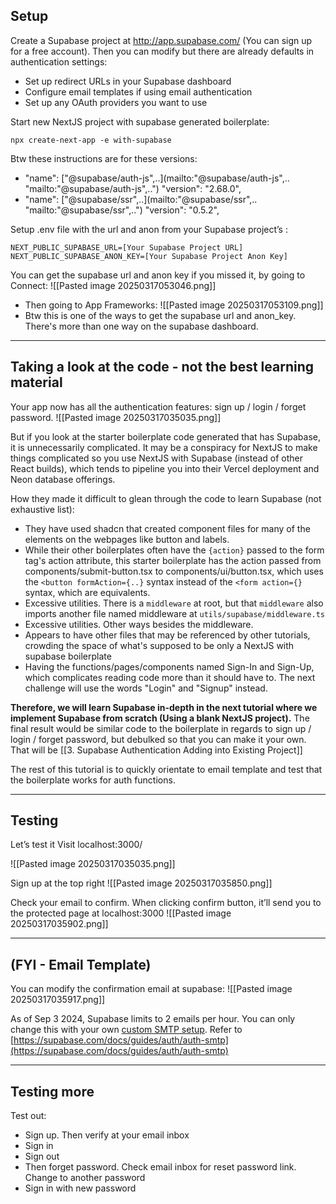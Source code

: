 ## Setup

Create a Supabase project at http://app.supabase.com/ (You can sign up for a free account). Then you can modify but there are already defaults in authentication settings:
   - Set up redirect URLs in your Supabase dashboard
   - Configure email templates if using email authentication
   - Set up any OAuth providers you want to use

Start new NextJS project with supabase generated boilerplate:
```
npx create-next-app -e with-supabase
```

Btw these instructions are for these versions:
- "name": ["@supabase/auth-js",..](mailto:"@supabase/auth-js",.. "mailto:"@supabase/auth-js",..") "version": "2.68.0",
- "name": ["@supabase/ssr",..](mailto:"@supabase/ssr",.. "mailto:"@supabase/ssr",..") "version": "0.5.2",

Setup .env file with the url and anon from your Supabase project’s :
```
NEXT_PUBLIC_SUPABASE_URL=[Your Supabase Project URL]
NEXT_PUBLIC_SUPABASE_ANON_KEY=[Your Supabase Project Anon Key]
```

You can get the supabase url and anon key if you missed it, by going to Connect:
![[Pasted image 20250317053046.png]]
- Then going to App Frameworks:
  ![[Pasted image 20250317053109.png]]
- Btw this is one of the ways to get the supabase url and anon_key. There's more than one way on the supabase dashboard.

---

## Taking a look at the code - not the best learning material

Your app now has all the authentication features: sign up / login / forget password. 
![[Pasted image 20250317035035.png]]

But if you look at the starter boilerplate code generated that has Supabase, it is unnecessarily complicated. It may be a conspiracy for NextJS to make things complicated so you use NextJS with Supabase (instead of other React builds), which tends to pipeline you into their Vercel deployment and Neon database offerings.

How they made it difficult to glean through the code to learn Supabase (not exhaustive list):
- They have used shadcn that created component files for many of the elements on the webpages like button and labels.
- While their other boilerplates often have the `{action}` passed to the form tag's action attribute, this starter boilerplate has the action passed from components/submit-button.tsx  to components/ui/button.tsx, which uses the `<button formAction={..}` syntax instead of the `<form action={}` syntax, which are equivalents.
- Excessive utilities. There is a `middleware` at root, but that `middleware` also imports another file named middleware at `utils/supabase/middleware.ts`
- Excessive utilities. Other ways besides the middleware.
- Appears to have other files that may be referenced by other tutorials, crowding the space of what's supposed to be only a NextJS with supabase boilerplate
- Having the functions/pages/components named Sign-In and Sign-Up, which complicates reading code more than it should have to. The next challenge will use the words "Login" and "Signup" instead.

**Therefore, we will learn Supabase in-depth in the next tutorial where we implement Supabase from scratch (Using a blank NextJS project).** The final result would be similar code to the boilerplate in regards to sign up / login / forget password, but debulked so that you can make it your own. That will be [[3. Supabase Authentication Adding into Existing Project]]

The rest of this tutorial is to quickly orientate to email template and test that the boilerplate works for auth functions.

---

## Testing

Let’s test it
Visit localhost:3000/

![[Pasted image 20250317035035.png]]

Sign up at the top right
![[Pasted image 20250317035850.png]]

Check your email to confirm. When clicking confirm button, it’ll send you to the protected page at localhost:3000
![[Pasted image 20250317035902.png]]

---

## (FYI - Email Template)

You can modify the confirmation email at supabase:
![[Pasted image 20250317035917.png]]

As of Sep 3 2024, Supabase limits to 2 emails per hour. You can only change this with your own [custom SMTP setup](https://supabase.com/docs/guides/auth/auth-smtp). Refer to [https://supabase.com/docs/guides/auth/auth-smtp](https://supabase.com/docs/guides/auth/auth-smtp)

---

## Testing more

Test out:
- Sign up. Then verify at your email inbox
- Sign in
- Sign out
- Then forget password. Check email inbox for reset password link. Change to another password
- Sign in with new password